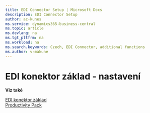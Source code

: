 ```yaml
---
title: EDI Connector Setup | Microsoft Docs
description: EDI Connector Setup
author: ac-kunes
ms.service: dynamics365-business-central
ms.topic: article
ms.devlang: na
ms.tgt_pltfrm: na
ms.workload: na
ms.search.keywords: Czech, EDI Connector, additional functions
ms.author: v-makune
---
```

# EDI konektor základ - nastavení

**Viz také**

[EDI konektor základ](ac-edi-connector-basic.md)  
[Productivity Pack](ac-productivity-pack.md)